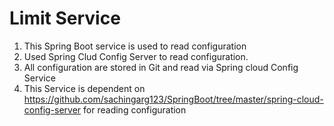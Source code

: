 # Limit Service

1) This Spring Boot service is used to read configuration
2) Used Spring Clud Config Server to read configuration.
3) All configuration are stored in Git and read via Spring cloud Config Service
4) This Service is dependent on https://github.com/sachingarg123/SpringBoot/tree/master/spring-cloud-config-server for reading configuration

